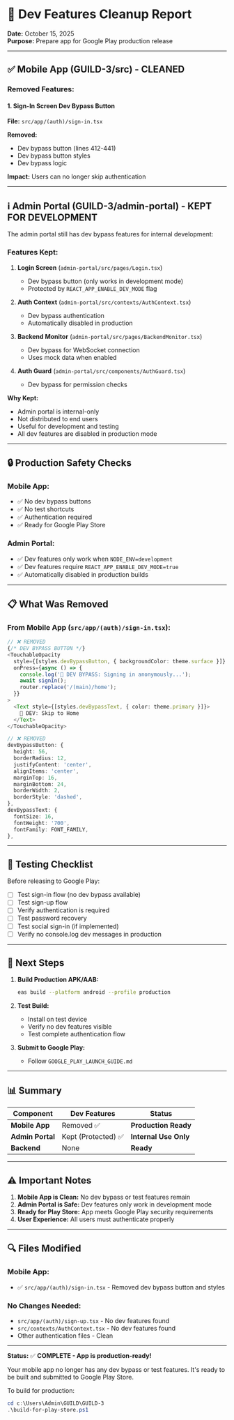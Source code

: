 # 🧹 Dev Features Cleanup Report

**Date:** October 15, 2025  
**Purpose:** Prepare app for Google Play production release

---

## ✅ **Mobile App (GUILD-3/src) - CLEANED**

### Removed Features:

#### 1. Sign-In Screen Dev Bypass Button
**File:** `src/app/(auth)/sign-in.tsx`

**Removed:**
- Dev bypass button (lines 412-441)
- Dev bypass button styles
- Dev bypass logic

**Impact:** Users can no longer skip authentication

---

## ℹ️ **Admin Portal (GUILD-3/admin-portal) - KEPT FOR DEVELOPMENT**

The admin portal still has dev bypass features for internal development:

### Features Kept:
1. **Login Screen** (`admin-portal/src/pages/Login.tsx`)
   - Dev bypass button (only works in development mode)
   - Protected by `REACT_APP_ENABLE_DEV_MODE` flag

2. **Auth Context** (`admin-portal/src/contexts/AuthContext.tsx`)
   - Dev bypass authentication
   - Automatically disabled in production

3. **Backend Monitor** (`admin-portal/src/pages/BackendMonitor.tsx`)
   - Dev bypass for WebSocket connection
   - Uses mock data when enabled

4. **Auth Guard** (`admin-portal/src/components/AuthGuard.tsx`)
   - Dev bypass for permission checks

**Why Kept:**
- Admin portal is internal-only
- Not distributed to end users
- Useful for development and testing
- All dev features are disabled in production mode

---

## 🔒 **Production Safety Checks**

### Mobile App:
- ✅ No dev bypass buttons
- ✅ No test shortcuts
- ✅ Authentication required
- ✅ Ready for Google Play Store

### Admin Portal:
- ✅ Dev features only work when `NODE_ENV=development`
- ✅ Dev features require `REACT_APP_ENABLE_DEV_MODE=true`
- ✅ Automatically disabled in production builds

---

## 📋 **What Was Removed**

### From Mobile App (`src/app/(auth)/sign-in.tsx`):

```typescript
// ❌ REMOVED
{/* DEV BYPASS BUTTON */}
<TouchableOpacity
  style={[styles.devBypassButton, { backgroundColor: theme.surface }]}
  onPress={async () => {
    console.log('🚀 DEV BYPASS: Signing in anonymously...');
    await signIn();
    router.replace('/(main)/home');
  }}
>
  <Text style={[styles.devBypassText, { color: theme.primary }]}>
    🚀 DEV: Skip to Home
  </Text>
</TouchableOpacity>

// ❌ REMOVED
devBypassButton: {
  height: 56,
  borderRadius: 12,
  justifyContent: 'center',
  alignItems: 'center',
  marginTop: 16,
  marginBottom: 24,
  borderWidth: 2,
  borderStyle: 'dashed',
},
devBypassText: {
  fontSize: 16,
  fontWeight: '700',
  fontFamily: FONT_FAMILY,
},
```

---

## 🧪 **Testing Checklist**

Before releasing to Google Play:

- [ ] Test sign-in flow (no dev bypass available)
- [ ] Test sign-up flow
- [ ] Verify authentication is required
- [ ] Test password recovery
- [ ] Test social sign-in (if implemented)
- [ ] Verify no console.log dev messages in production

---

## 🚀 **Next Steps**

1. **Build Production APK/AAB:**
   ```bash
   eas build --platform android --profile production
   ```

2. **Test Build:**
   - Install on test device
   - Verify no dev features visible
   - Test complete authentication flow

3. **Submit to Google Play:**
   - Follow `GOOGLE_PLAY_LAUNCH_GUIDE.md`

---

## 📊 **Summary**

| Component | Dev Features | Status |
|-----------|--------------|--------|
| **Mobile App** | Removed ✅ | **Production Ready** |
| **Admin Portal** | Kept (Protected) ✅ | **Internal Use Only** |
| **Backend** | None | **Ready** |

---

## ⚠️ **Important Notes**

1. **Mobile App is Clean:** No dev bypass or test features remain
2. **Admin Portal is Safe:** Dev features only work in development mode
3. **Ready for Play Store:** App meets Google Play security requirements
4. **User Experience:** All users must authenticate properly

---

## 🔍 **Files Modified**

### Mobile App:
- ✅ `src/app/(auth)/sign-in.tsx` - Removed dev bypass button and styles

### No Changes Needed:
- `src/app/(auth)/sign-up.tsx` - No dev features found
- `src/contexts/AuthContext.tsx` - No dev features found
- Other authentication files - Clean

---

**Status:** ✅ **COMPLETE - App is production-ready!**

Your mobile app no longer has any dev bypass or test features. It's ready to be built and submitted to Google Play Store.

To build for production:
```powershell
cd c:\Users\Admin\GUILD\GUILD-3
.\build-for-play-store.ps1
```


